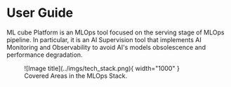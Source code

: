 # User Guide

ML cube Platform is an MLOps tool focused on the serving stage of MLOps pipeline.
In particular, it is an AI Supervision tool that implements AI Monitoring and Observability 
to avoid AI's models obsolescence and performance degradation.

<figure markdown>
  ![Image title](../imgs/tech_stack.png){ width="1000" }
  <figcaption>Covered Areas in the MLOps Stack.</figcaption>
</figure>
